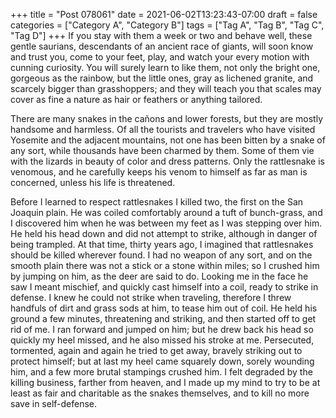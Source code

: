 +++
title = "Post 078061"
date = 2021-06-02T13:23:43-07:00
draft = false
categories = ["Category A", "Category B"]
tags = ["Tag A", "Tag B", "Tag C", "Tag D"]
+++
If you stay with them a week or two and behave well, these gentle saurians, descendants of an ancient race of giants, will soon know and trust you, come to your feet, play, and watch your every motion with cunning curiosity. You will surely learn to like them, not only the bright one, gorgeous as the rainbow, but the little ones, gray as lichened granite, and scarcely bigger than grasshoppers; and they will teach you that scales may cover as fine a nature as hair or feathers or anything tailored.

There are many snakes in the cañons and lower forests, but they are mostly handsome and harmless. Of all the tourists and travelers who have visited Yosemite and the adjacent mountains, not one has been bitten by a snake of any sort, while thousands have been charmed by them. Some of them vie with the lizards in beauty of color and dress patterns. Only the rattlesnake is venomous, and he carefully keeps his venom to himself as far as man is concerned, unless his life is threatened.

Before I learned to respect rattlesnakes I killed two, the first on the San Joaquin plain. He was coiled comfortably around a tuft of bunch-grass, and I discovered him when he was between my feet as I was stepping over him. He held his head down and did not attempt to strike, although in danger of being trampled. At that time, thirty years ago, I imagined that rattlesnakes should be killed wherever found. I had no weapon of any sort, and on the smooth plain there was not a stick or a stone within miles; so I crushed him by jumping on him, as the deer are said to do. Looking me in the face he saw I meant mischief, and quickly cast himself into a coil, ready to strike in defense. I knew he could not strike when traveling, therefore I threw handfuls of dirt and grass sods at him, to tease him out of coil. He held his ground a few minutes, threatening and striking, and then started off to get rid of me. I ran forward and jumped on him; but he drew back his head so quickly my heel missed, and he also missed his stroke at me. Persecuted, tormented, again and again he tried to get away, bravely striking out to protect himself; but at last my heel came squarely down, sorely wounding him, and a few more brutal stampings crushed him. I felt degraded by the killing business, farther from heaven, and I made up my mind to try to be at least as fair and charitable as the snakes themselves, and to kill no more save in self-defense.
